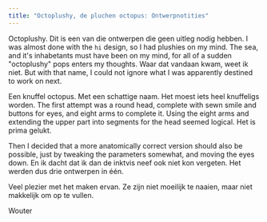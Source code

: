 ```yaml
---
title: "Octoplushy, de pluchen octopus: Ontwerpnotities"
---
```


Octoplushy. Dit is een van die ontwerpen die geen uitleg nodig hebben. I was almost done with the `hi` design, so I had plushies on my mind. The sea, and it's inhabetants must have been on my mind, for all of a sudden "octoplushy" pops enters my thoughts. Waar dat vandaan kwam, weet ik niet. But with that name, I could not ignore what I was apparently destined to work on next.

Een knuffel octopus. Met een schattige naam. Het moest iets heel knuffeligs worden. The first attempt was a round head, complete with sewn smile and buttons for eyes, and eight arms to complete it. Using the eight arms and extending the upper part into segments for the head seemed logical. Het is prima gelukt.

Then I decided that a more anatomically correct version should also be possible, just by tweaking the parameters somewhat, and moving the eyes down. En ik dacht dat ik dan de inktvis neef ook niet kon vergeten. Het werden dus drie ontwerpen in één.

Veel plezier met het maken ervan. Ze zijn niet moeilijk te naaien, maar niet makkelijk om op te vullen.

Wouter
